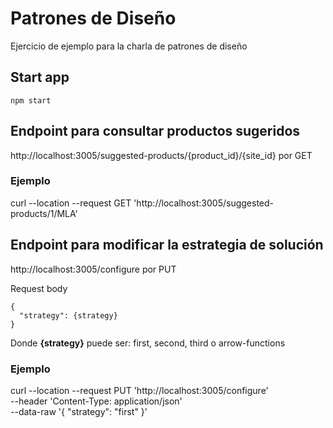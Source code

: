 # Patrones de Diseño

Ejercicio de ejemplo para la charla de patrones de diseño

## Start app

```
npm start
```

## Endpoint para consultar productos sugeridos

http://localhost:3005/suggested-products/{product_id}/{site_id} por GET

### Ejemplo

curl --location --request GET 'http://localhost:3005/suggested-products/1/MLA'

## Endpoint para modificar la estrategia de solución

http://localhost:3005/configure por PUT

Request body

```
{
  "strategy": {strategy}
}
```

Donde **{strategy}** puede ser: first, second, third o arrow-functions

### Ejemplo

curl --location --request PUT 'http://localhost:3005/configure' \
--header 'Content-Type: application/json' \
--data-raw '{
    "strategy": "first"
}'
